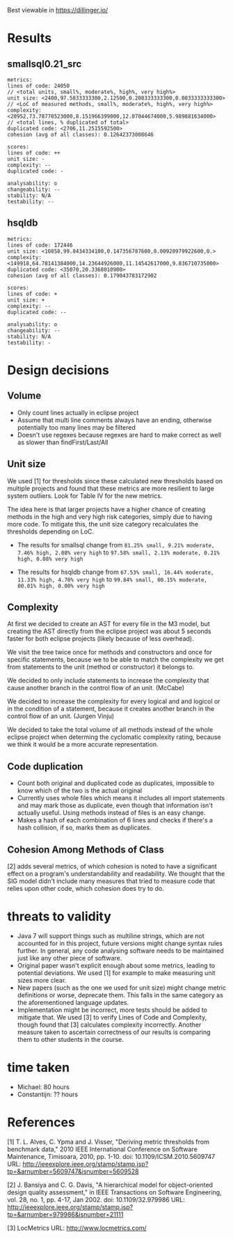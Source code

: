 Best viewable in https://dillinger.io/

# Results

## smallsql0.21_src
```
metrics:
lines of code: 24050
// <total units, small%, moderate%, high%, very high%>
unit size: <2400,97.5833333300,2.12500,0.208333333300,0.0833333333300> 
// <LoC of measured methods, small%, moderate%, high%, very high%>
complexity: <20952,73.78770523000,8.151966399000,12.07044674000,5.989881634000> 
// <total lines, % duplicated of total>
duplicated code: <2706,11.2515592500> 
cohesion (avg of all classes): 0.12642373008646

scores:
lines of code: ++
unit size: -
complexity: --
duplicated code: -

analysability: o
changeability: --
stability: N/A
testability: --
```
## hsqldb
```
metrics:
lines of code: 172446
unit size: <10858,99.8434334100,0.147356787600,0.00920979922600,0.>
complexity: <149918,64.78141384000,14.23644926000,11.14542617000,9.836710735000>
duplicated code: <35070,20.3368010900>
cohesion (avg of all classes): 0.179043783172902

scores:
lines of code: +
unit size: +
complexity: --
duplicated code: --

analysability: o
changeability: --
stability: N/A
testability: -
```
# Design decisions

## Volume

- Only count lines actually in eclipse project
- Assume that multi line comments always have an ending, otherwise potentially too many lines may be filtered
- Doesn't use regexes because regexes are hard to make correct as well as slower than findFirst/Last/All

## Unit size

We used [1] for thresholds since these calculated new thresholds based on multiple projects and found that these metrics are more resilient to large system outliers. Look for Table IV for the new metrics.

The idea here is that larger projects have a higher chance of creating methods in the high and very high risk categories, simply due to having more code. To mitigate this, the unit size category recalculates the thresholds depending on LoC. 

- The results for smallsql change from
`81.25% small, 9.21% moderate, 7.46% high, 2.08% very high`
  to
`97.58% small, 2.13% moderate, 0.21% high, 0.08% very high`

- The results for hsqldb change from
`67.53% small, 16.44% moderate, 11.33% high, 4.70% very high`
  to
`99.84% small, 00.15% moderate, 00.01% high, 0.00% very high`

## Complexity
At first we decided to create an AST for every file in the M3 model, but creating the AST directly from the eclipse project was about 5 seconds faster for both eclipse projects (likely because of less overhead).

We visit the tree twice once for methods and constructors and once for specific statements, because we to be able to match the complexity we get from statements to the unit (method or constructor) it belongs to.

We decided to only include statements to increase the complexity that cause another branch in the control flow of an unit. (McCabe)

We decided to increase the complexity for every logical and and logicol or in the condition of a statement, because it creates another branch in the control flow of an unit. (Jurgen Vinju)

We decided to take the total volume of all methods instead of the whole eclipse project when determing the cyclomatic complexity rating, because we think it would be a more accurate representation.

## Code duplication

- Count both original and duplicated code as duplicates, impossible to know which of the two is the actual original
- Currently uses whole files which means it includes all import statements and may mark those as duplicate, even though that information isn't actually useful. Using methods instead of files is an easy change.
- Makes a hash of each combination of 6 lines and checks if there's a hash collision, if so, marks them as duplicates.

## Cohesion Among Methods of Class

[2] adds several metrics, of which cohesion is noted to have a significant effect on a program's understandability and readability. We thought that the SIG model didn't include many measures that tried to measure code that relies upon other code, which cohesion does try to do.

# threats to validity

- Java 7 will support things such as multiline strings, which are not accounted for in this project, future versions might change syntax rules further. In general, any code analysing software needs to be maintained just like any other piece of software.
- Original paper wasn't explicit enough about some metrics, leading to potential deviations. We used [1] for example to make measuring unit sizes more clear.
- New papers (such as the one we used for unit size) might change metric definitions or worse, deprecate them. This falls in the same category as the aforementioned language updates.
- Implementation might be incorrect, more tests should be added to mitigate that. We used [3] to verify Lines of Code and Complexity, though found that [3] calculates complexity incorrectly. Another measure taken to ascertain correctness of our results is comparing them to other students in the course. 

# time taken

- Michael: 80 hours
- Constantijn: ?? hours

# References

[1] T. L. Alves, C. Ypma and J. Visser, "Deriving metric thresholds from benchmark data," 2010 IEEE International Conference on Software Maintenance, Timisoara, 2010, pp. 1-10.
doi: 10.1109/ICSM.2010.5609747
URL: http://ieeexplore.ieee.org/stamp/stamp.jsp?tp=&arnumber=5609747&isnumber=5609528

[2] J. Bansiya and C. G. Davis, "A hierarchical model for object-oriented design quality assessment," in IEEE Transactions on Software Engineering, vol. 28, no. 1, pp. 4-17, Jan 2002.
doi: 10.1109/32.979986
URL: http://ieeexplore.ieee.org/stamp/stamp.jsp?tp=&arnumber=979986&isnumber=21111

[3] LocMetrics
URL: http://www.locmetrics.com/